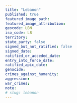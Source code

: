 ```yaml
---
title: "Lebanon"
published: true
featured_image_path:
featured_image_attribution:
geocode: LBN
iso_code: LB
territory:
state_party: false
signed_but_not_ratified: false
signed_date:
ratified_or_acceded_date:
entry_into_force_date:
ratified_apic_date:
genocide:
crimes_against_humanity:
aggression:
war_crimes:
note:
# slug: lebanon
---
```

